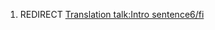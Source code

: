 1.  REDIRECT [Translation talk:Intro
    sentence6/fi](Translation_talk:Intro_sentence6/fi "wikilink")
